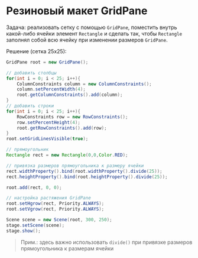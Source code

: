# Резиновый макет GridPane

Задача: реализовать сетку с помощью `GridPane`, поместить внутрь какой-либо ячейки элемент `Rectangle` и сделать так, чтобы `Rectangle` заполнял собой всю ячейку при изменении размеров `GridPane`.

Решение (сетка 25х25):

```java
GridPane root = new GridPane();

// добавить столбцы
for(int i = 0; i < 25; i++){
	ColumnConstraints column = new ColumnConstraints();
	column.setPercentWidth(4);
	root.getColumnConstraints().add(column);
}
// добавить строки
for(int i = 0; i < 25; i++){
	RowConstraints row = new RowConstraints();
	row.setPercentHeight(4);
	root.getRowConstraints().add(row);
}
root.setGridLinesVisible(true);

// прямоугольник
Rectangle rect = new Rectangle(0,0,Color.RED);

// привязка размеров прямоугольника к размеру ячейки
rect.widthProperty().bind(root.widthProperty().divide(25));
rect.heightProperty().bind(root.heightProperty().divide(25));

root.add(rect, 0, 0);

// настройка растяжения GridPane
root.setHgrow(rect, Priority.ALWAYS);
root.setVgrow(rect, Priority.ALWAYS);

Scene scene = new Scene(root, 300, 250);
stage.setScene(scene);
stage.show();
```

> Прим.: здесь важно использовать `divide()` при привязке размеров прямоугольника к размерам ячейки